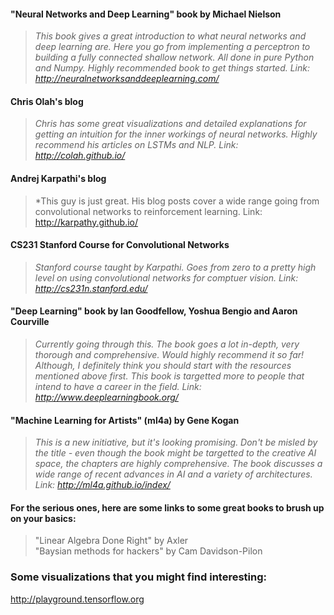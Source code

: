 #### "Neural Networks and Deep Learning" book by Michael Nielson     
>*This book gives a great introduction to what neural networks and deep learning are.
Here you go from implementing a perceptron to building a fully connected shallow network. 
All done in pure Python and Numpy. Highly recommended book to get things started. Link:
http://neuralnetworksanddeeplearning.com/*

#### Chris Olah's blog    
>*Chris has some great visualizations and detailed explanations for getting an intuition for the inner workings of neural networks. 
Highly recommend his articles on LSTMs and NLP. Link: http://colah.github.io/*

#### Andrej Karpathi's blog
>*This guy is just great. His blog posts cover a wide range going from convolutional networks to reinforcement learning.
Link: http://karpathy.github.io/

#### CS231 Stanford Course for Convolutional Networks
>*Stanford course taught by Karpathi. Goes from zero to a pretty high level on using convolutional networks for comptuer vision.
Link: http://cs231n.stanford.edu/*

#### "Deep Learning" book by Ian Goodfellow, Yoshua Bengio and Aaron Courville
> *Currently going through this. The book goes a lot in-depth, very thorough and comprehensive. Would highly recommend it so far!
Although, I definitely think you should start with the resources mentioned above first. 
This book is targetted more to people that intend to have a career in the field. Link: http://www.deeplearningbook.org/*

#### "Machine Learning for Artists" (ml4a) by Gene Kogan
>*This is a new initiative, but it's looking promising. Don't be misled by the title - 
even though the book might be targetted to the creative AI space, 
the chapters are highly comprehensive. 
The book discusses a wide range of recent advances in AI and a variety of architectures. Link: http://ml4a.github.io/index/*

#### For the serious ones, here are some links to some great books to brush up on your basics:
> "Linear Algebra Done Right" by Axler     
"Baysian methods for hackers" by Cam Davidson-Pilon


### Some visualizations that you might find interesting:
http://playground.tensorflow.org


